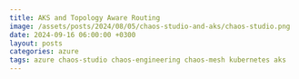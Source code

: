 ```yaml
---
title: AKS and Topology Aware Routing
image: /assets/posts/2024/08/05/chaos-studio-and-aks/chaos-studio.png
date: 2024-09-16 06:00:00 +0300
layout: posts
categories: azure
tags: azure chaos-studio chaos-engineering chaos-mesh kubernetes aks
---
```


<!--
https://kubernetes.io/docs/concepts/services-networking/topology-aware-routing/
-->
